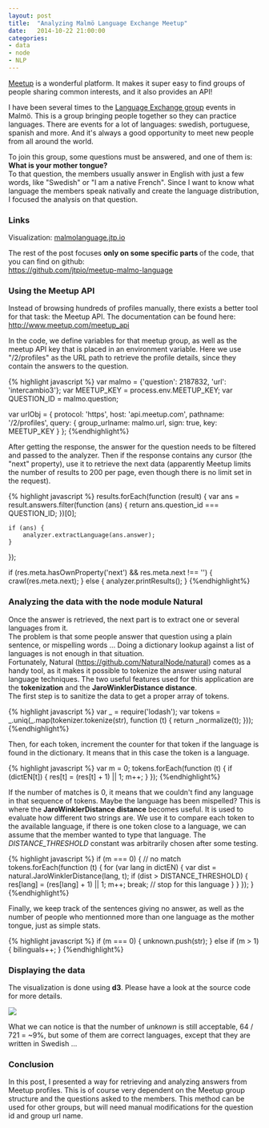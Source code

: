 ```yaml
---
layout: post
title:  "Analyzing Malmö Language Exchange Meetup"
date:   2014-10-22 21:00:00
categories:
- data
- node
- NLP
---
```


<p>
  <a href="http://meetup.com">Meetup</a> is a wonderful platform. It makes it super easy to find groups of people sharing common interests, and it also provides an API! <br>
</p>

<p>
  I have been several times to the <a href="http://www.meetup.com/intercambio3">Language Exchange group</a> events in Malmö. This is a group bringing people together so they can practice languages. There are events for a lot of languages: swedish, portuguese, spanish and more. And it's always a good opportunity to meet new people from all around the world. <br>
</p>

<p>
  To join this group, some questions must be answered, and one of them is: <strong>What is your mother tongue?</strong><br>
  To that question, the members usually answer in English with just a few words, like "Swedish" or "I am a native French". Since I want to know what language the members speak nativally and create the language distribution, I focused the analysis on that question.<br>
</p>

<h3>Links</h3>

<p class="bigger">
  Visualization: <a href="http://malmolanguage.jtp.io">malmolanguage.jtp.io</a>
</p>

<p>
  The rest of the post focuses <strong> only on some specific parts </strong> of the code, that you can find on github:<br>
  <a href="https://github.com/jtpio/meetup-malmo-language">https://github.com/jtpio/meetup-malmo-language</a>
</p>

<h3>Using the Meetup API</h3>

<p>
  Instead of browsing hundreds of profiles manually, there exists a better tool for that task: the Meetup API. The documentation can be found here: <a href="http://www.meetup.com/meetup_api">http://www.meetup.com/meetup_api</a> <br>

  In the code, we define variables for that meetup group, as well as the meetup API key that is placed in an environment variable. Here we use "/2/profiles" as the URL path to retrieve the profile details, since they contain the answers to the question.
</p>

<p>
{% highlight javascript %}
var malmo = {'question': 2187832, 'url': 'intercambio3'};
var MEETUP_KEY = process.env.MEETUP_KEY;
var QUESTION_ID = malmo.question;

var urlObj = {
    protocol: 'https',
    host: 'api.meetup.com',
    pathname: '/2/profiles',
    query: {
        group_urlname: malmo.url,
        sign: true,
        key: MEETUP_KEY
    }
};
{%endhighlight%}
</p>

<p>
  After getting the response, the answer for the question needs to be filtered and passed to the analyzer. Then if the response contains any cursor (the "next" property), use it to retrieve the next data (apparently Meetup limits the number of results to 200 per page, even though there is no limit set in the request).
</p>

<p>
{% highlight javascript %}
results.forEach(function (result) {
    var ans = result.answers.filter(function (ans) {
        return ans.question_id === QUESTION_ID;
    })[0];

    if (ans) {
        analyzer.extractLanguage(ans.answer);
    }
});

if (res.meta.hasOwnProperty('next') && res.meta.next !== '') {
    crawl(res.meta.next);
} else {
    analyzer.printResults();
}
{%endhighlight%}
</p>

<h3> Analyzing the data with the node module Natural</h3>

<p>
  Once the answer is retrieved, the next part is to extract one or several languages from it. <br>
  The problem is that some people answer that question using a plain sentence, or mispelling words ... Doing a dictionary lookup against a list of languages is not enough in that situation. <br>
  Fortunately, Natural (<a href="https://github.com/NaturalNode/natural">https://github.com/NaturalNode/natural</a>) comes as a handy tool, as it makes it possible to tokenize the answer using natural language techniques. The two useful features used for this application are the <strong>tokenization</strong> and the <strong>JaroWinklerDistance distance</strong>. <br>
  The first step is to sanitize the data to get a proper array of tokens.
</p>

<p>
{% highlight javascript %}
var _ = require('lodash');
var tokens = _.uniq(_.map(tokenizer.tokenize(str), function (t) {
    return _normalize(t);
}));
{%endhighlight%}
</p>

<p>
  Then, for each token, increment the counter for that token if the language is found in the dictionary. It means that in this case the token is a language.
</p>

<p>
{% highlight javascript %}
var m = 0;
tokens.forEach(function (t) {
    if (dictEN[t]) {
        res[t] = (res[t] + 1) || 1;
        m++;
    }
});
{%endhighlight%}
</p>

<p>
  If the number of matches is 0, it means that we couldn't find any language in that sequence of tokens. Maybe the language has been mispelled? This is where the <strong>JaroWinklerDistance distance</strong> becomes useful. It is used to evaluate how different two strings are. We use it to compare each token to the available language, if there is one token close to a language, we can assume that the member wanted to type that language. The <em>DISTANCE_THRESHOLD</em> constant was arbitrarily chosen after some testing.
</p>

<p>
{% highlight javascript %}
if (m === 0) {
    // no match
    tokens.forEach(function (t) {
        for (var lang in dictEN) {
            var dist = natural.JaroWinklerDistance(lang, t);
            if (dist > DISTANCE_THRESHOLD) {
                res[lang] = (res[lang] + 1) || 1;
                m++;
                break; // stop for this language
            }
        }
    });
}
{%endhighlight%}
</p>

<p>
Finally, we keep track of the sentences giving no answer, as well as the number of people who mentionned more than one language as the mother tongue, just as simple stats.
</p>

<p>
{% highlight javascript %}
if (m === 0) {
    unknown.push(str);
} else if (m > 1) {
    bilinguals++;
}
{%endhighlight%}
</p>


<h3>Displaying the data</h3>

<p>
The visualization is done using <strong>d3</strong>. Please have a look at the source code for more details.
</p>

<div class="embed-responsive embed-responsive-16by9">
  <img class="embed-responsive-item" src="{{ site.url }}/res/malmolanguage.png">
</div>

<p>
What we can notice is that the number of <em>unknown</em> is still acceptable, 64 / 721 = ~9%, but some of them are correct languages, except that they are written in Swedish ...
</p>

<h3>Conclusion</h3>

<p>
In this post, I presented a way for retrieving and analyzing answers from Meetup profiles. This is of course very dependent on the Meetup group structure and the questions asked to the members. This method can be used for other groups, but will need manual modifications for the question id and group url name.
</p>